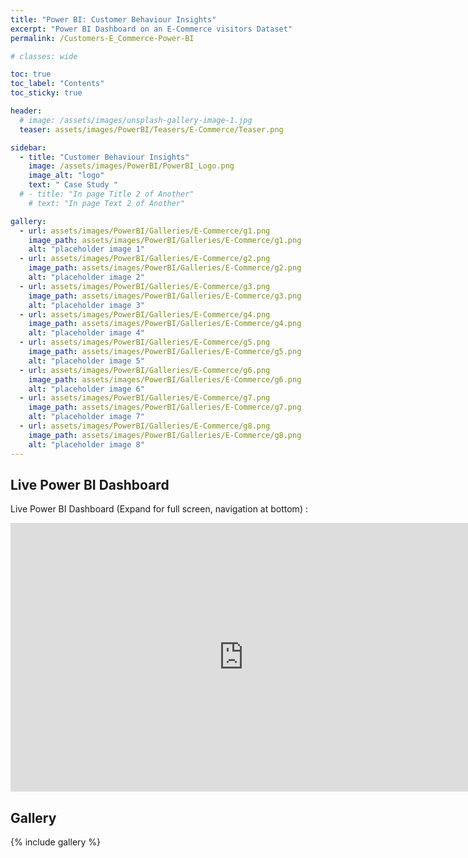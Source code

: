```yaml
---
title: "Power BI: Customer Behaviour Insights"
excerpt: "Power BI Dashboard on an E-Commerce visitors Dataset"
permalink: /Customers-E_Commerce-Power-BI

# classes: wide

toc: true
toc_label: "Contents"
toc_sticky: true

header:
  # image: /assets/images/unsplash-gallery-image-1.jpg
  teaser: assets/images/PowerBI/Teasers/E-Commerce/Teaser.png

sidebar:
  - title: "Customer Behaviour Insights"
    image: /assets/images/PowerBI/PowerBI_Logo.png
    image_alt: "logo"
    text: " Case Study "
  # - title: "In page Title 2 of Another"
    # text: "In page Text 2 of Another"

gallery:
  - url: assets/images/PowerBI/Galleries/E-Commerce/g1.png
    image_path: assets/images/PowerBI/Galleries/E-Commerce/g1.png
    alt: "placeholder image 1"
  - url: assets/images/PowerBI/Galleries/E-Commerce/g2.png
    image_path: assets/images/PowerBI/Galleries/E-Commerce/g2.png
    alt: "placeholder image 2"
  - url: assets/images/PowerBI/Galleries/E-Commerce/g3.png
    image_path: assets/images/PowerBI/Galleries/E-Commerce/g3.png
    alt: "placeholder image 3"
  - url: assets/images/PowerBI/Galleries/E-Commerce/g4.png
    image_path: assets/images/PowerBI/Galleries/E-Commerce/g4.png
    alt: "placeholder image 4"
  - url: assets/images/PowerBI/Galleries/E-Commerce/g5.png
    image_path: assets/images/PowerBI/Galleries/E-Commerce/g5.png
    alt: "placeholder image 5"
  - url: assets/images/PowerBI/Galleries/E-Commerce/g6.png
    image_path: assets/images/PowerBI/Galleries/E-Commerce/g6.png
    alt: "placeholder image 6"
  - url: assets/images/PowerBI/Galleries/E-Commerce/g7.png
    image_path: assets/images/PowerBI/Galleries/E-Commerce/g7.png
    alt: "placeholder image 7"
  - url: assets/images/PowerBI/Galleries/E-Commerce/g8.png
    image_path: assets/images/PowerBI/Galleries/E-Commerce/g8.png
    alt: "placeholder image 8"
---
```


## Live Power BI Dashboard

Live Power BI Dashboard (Expand for full screen, navigation at bottom) :
<iframe title="E-commerce Case Study" width="745" height="430" src="https://app.powerbi.com/view?r=eyJrIjoiNmE4NDk1MzMtNjA5YS00NzA2LWJiZjgtMTMxZThjMGEzZTA0IiwidCI6ImRmODY3OWNkLWE4MGUtNDVkOC05OWFjLWM4M2VkN2ZmOTVhMCJ9" frameborder="0" allowFullScreen="true"></iframe>



## Gallery

{% include gallery %}
<!-- {% include gallery caption="This is a sample gallery to go along with this case study." %} -->